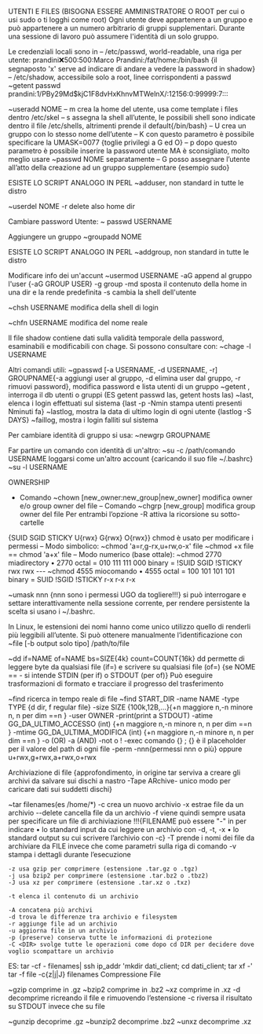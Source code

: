 UTENTI E FILES (BISOGNA ESSERE AMMINISTRATORE O ROOT per cui o usi sudo o ti logghi come root)
Ogni utente deve appartenere a un gruppo e può appartenere a un numero arbitrario di
gruppi supplementari. Durante una sessione di lavoro può assumere l'identità di un solo gruppo.

Le credenziali locali sono in
– /etc/passwd, world-readable, una riga per utente:
    prandini:x:500:500:Marco Prandini:/fat/home:/bin/bash {il segnaposto 'x' serve ad indicare di andare a vedere la password in shadow}
– /etc/shadow, accessibile solo a root, linee corrispondenti a passwd ~getent passwd
    prandini:$1$/PBy29Md$kjC1F8dvHxKhnvMTWelnX/:12156:0:99999:7:::

~useradd NOME
    – m crea la home del utente, usa come template i files dentro /etc/skel
    – s assegna la shell all’utente, le possibili shell sono indicate dentro il file /etc/shells, altrimenti prende il default{/bin/bash}
    – U crea un gruppo con lo stesso nome dell’utente
    – K con questo parametro è possibile specificare la UMASK=0077 {toglie privilegi a G ed O}
    – p dopo questo parametro è possibile inserire la password utente MA è sconsigliato, molto meglio usare ~passwd NOME separatamente
    – G posso assegnare l’utente all’atto della creazione ad un gruppo supplementare {esempio sudo}

ESISTE LO SCRIPT ANALOGO IN PERL ~adduser, non standard in tutte le distro

~userdel NOME
    -r delete also home dir

Cambiare password Utente:
~ passwd USERNAME

Aggiungere un gruppo
~groupadd NOME

ESISTE LO SCRIPT ANALOGO IN PERL ~addgroup, non standard in tutte le distro

Modificare info dei un'accunt
~usermod USERNAME
    -aG append al gruppo l'user {-aG GROUP USER}
    -g group
    -md sposta il contenuto della home in una dir e la rende predefinita
    -s cambia la shell dell'utente

~chsh USERNAME modifica della shell di login

~chfn USERNAME modifica del nome reale

Il file shadow contiene dati sulla validità temporale della password, esaminabili e modificabili con chage.
Si possono consultare con:
~chage -l USERNAME

Altri comandi utili:
    ~gpasswd [-a USERNAME, -d USERNAME, -r] GROUPNAME{-a aggiungi user al gruppo, -d elimina user dal gruppo, -r rimuovi password}, modifica password e lista utenti di un gruppo
    ~getent <db name> <keyword>, interroga il db utenti o gruppi (ES getent passwd las, getent hosts las)
    ~last, elenca i login effettuati sul sistema {last -p -Nmin  stampa utenti presenti Nminuti fa}
    ~lastlog, mostra la data di ultimo login di ogni utente {lastlog -S DAYS}
    ~faillog, mostra i login falliti sul sistema

Per cambiare identità di gruppo si usa:
~newgrp GROUPNAME

Far partire un comando con identità di un'altro:
~su -c /path/comando USERNAME
loggarsi come un'altro account {caricando il suo file ~/.bashrc}
~su -l USERNAME

OWNERSHIP
- Comando ~chown [new_owner:new_group|new_owner] <file> modifica owner e/o group owner del file
– Comando ~chgrp [new_group] <file> modifica group owner del file
Per entrambi l’opzione -R attiva la ricorsione su sotto-cartelle

{SUID SGID STICKY U{rwx} G{rwx} O{rwx}}
chmod è usato per modificare i permessi
– Modo simbolico: ~chmod 'a=r,g-rx,u+rw,o-x' file
~chmod +x file == chmod 'a+x' file
– Modo numerico (base ottale): 
~chmod 2770 miadirectory
    • 2770 octal = 010 111 111 000 binary = !SUID SGID !STICKY rwx rwx ---
~chmod 4555 miocomando
    • 4555 octal = 100 101 101 101 binary = SUID !SGID !STICKY r-x r-x r-x

~umask nnn {nnn sono i permessi UGO da togliere!!!} si può interrogare e settare interattivamente nella sessione
corrente, per rendere persistente la scelta si usano i ~/.bashrc.

In Linux, le estensioni dei nomi hanno come unico utilizzo quello di renderli più leggibili all’utente.
Si può ottenere manualmente l’identificazione con 
~file [-b output solo tipo] /path/to/file 


~dd if=NAME of=NAME bs=SIZE{4k} count=COUNT{16k}
dd permette di leggere byte da qualsiasi file (if=<NOME>) e scrivere su qualsiasi file (of=<NOME>)
    {se NOME == - si intende STDIN (per if) o STDOUT (per of)}
Può eseguire trasformazioni di formato e tracciare il progresso del trasferimento

~find ricerca in tempo reale di file
~find START_DIR 
    -name NAME 
    -type TYPE {d dir, f regular file}
    -size SIZE {100k,12B,...}{+n maggiore n,-n minore n, n per dim ==n }
    -user OWNER 
    -print(print a STDOUT) 
    -atime GG_DA_ULTIMO_ACCESSO (int) {+n maggiore n,-n minore n, n per dim ==n }
    -mtime GG_DA_ULTIMA_MODIFICA (int) {+n maggiore n,-n minore n, n per dim ==n }
    -o (OR)
    -a (AND)
    -not o \!
    -exec comando {} \; {} è il placeholder per il valore del path di ogni file
    -perm -nnn{permessi nnn o più} oppure u+rwx,g+rwx,a+rwx,o+rwx

Archiviazione di file
{approfondimento, in origine tar serviva a creare gli archivi da salvare sui dischi a nastro -Tape ARchive-
unico modo per caricare dati sui suddetti dischi}

~tar  filenames(es /home/*)
    -c crea un nuovo archivio
    -x estrae file da un archivio
    --delete cancella file da un archivio
    -f <FILENAME> viene quindi sempre usata per specificare un file di archiviazione
        !!!{FILENAME può essere "-" in per indicare
                • lo standard input da cui leggere un archivio con -d, -t, -x
                • lo standard output su cui scrivere l’archivio con -c}
    -T <ELENCO> prende i nomi dei file da archiviare da FILE invece che come parametri sulla riga di comando
    -v stampa i dettagli durante l’esecuzione

    -z usa gzip per comprimere (estensione .tar.gz o .tgz)
    -j usa bzip2 per comprimere (estensione .tar.bz2 o .tbz2)
    -J usa xz per comprimere (estensione .tar.xz o .txz)

    -t elenca il contenuto di un archivio

    -A concatena più archivi
    -d trova le differenze tra archivio e filesystem
    -r aggiunge file ad un archivio
    -u aggiorna file in un archivio
    -p (preserve) conserva tutte le informazioni di protezione
    -C <DIR> svolge tutte le operazioni come dopo cd DIR per decidere dove voglio scompattare un archivio

ES:
    tar -cf - filenames| ssh ip_addr 'mkdir dati_client; cd dati_client; tar xf -'
    tar -f file -c{z|j|J} filenames
Compressione File

~gzip comprime in .gz
~bzip2 comprime in .bz2
~xz comprime in .xz
    -d decomprime ricreando il file e rimuovendo l’estensione
    -c riversa il risultato su STDOUT invece che su file

~gunzip decoprime .gz
~bunzip2 decomprime .bz2
~unxz decomprime .xz